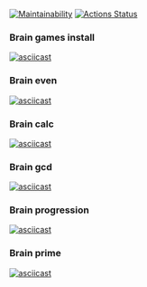 [![Maintainability](https://api.codeclimate.com/v1/badges/a99a88d28ad37a79dbf6/maintainability)](https://codeclimate.com/github/codeclimate/codeclimate/maintainability)
[![Actions Status](https://github.com/Kipris/frontend-project-lvl1/workflows/CI/badge.svg)](https://github.com/Kipris/frontend-project-lvl1/actions)

### Brain games install
[![asciicast](https://asciinema.org/a/346439.svg)](https://asciinema.org/a/346439)

### Brain even
[![asciicast](https://asciinema.org/a/346441.svg)](https://asciinema.org/a/346441)

### Brain calc
[![asciicast](https://asciinema.org/a/346444.svg)](https://asciinema.org/a/346444)

### Brain gcd
[![asciicast](https://asciinema.org/a/346450.svg)](https://asciinema.org/a/346450)

### Brain progression
[![asciicast](https://asciinema.org/a/346455.svg)](https://asciinema.org/a/346455)

### Brain prime
[![asciicast](https://asciinema.org/a/346457.svg)](https://asciinema.org/a/346457)
